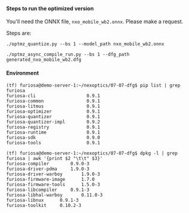 #### Steps to run the optimized version 

You'll need the ONNX file, `nxo_mobile_wb2.onnx`. Please make a request.

Steps are:

`./optmz_quantize.py --bs 1 --model_path nxo_mobile_wb2.onnx `

`./optmz_async_compile_run.py --bs 1 --dfg_path generated_nxo_mobile_wb2.dfg`


#### Environment
```
(tf) furiosa@demo-server-1:~/nexoptics/07-07-dfg$ pip list | grep furiosa
furiosa-cli                   0.9.1
furiosa-common                0.9.1
furiosa-litmus                0.9.1
furiosa-optimizer             0.9.1
furiosa-quantizer             0.9.1
furiosa-quantizer-impl        0.9.2
furiosa-registry              0.9.1
furiosa-runtime               0.9.1
furiosa-sdk                   0.9.0
furiosa-tools                 0.9.1
```
```
(tf) furiosa@demo-server-1:~/nexoptics/07-07-dfg$ dpkg -l | grep furiosa | awk '{print $2 "\t\t" $3}'
furiosa-compiler		0.9.0-3
furiosa-driver-pdma		1.9.0-3
furiosa-driver-warboy		1.9.0-3
furiosa-firmware-image		1.7.0
furiosa-firmware-tools		1.5.0-3
furiosa-libcompiler		0.9.1-3
furiosa-libhal-warboy		0.11.0-3
furiosa-libnux		0.9.1-3
furiosa-toolkit		0.10.2-3
```
